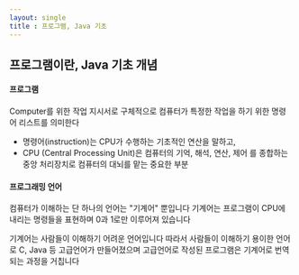 ```yaml
---
layout: single
title : 프로그램, Java 기초
---
```


## 프로그램이란, Java 기초 개념

#### 프로그램  
Computer를 위한 작업 지시서로 구체적으로 컴퓨터가 특정한 작업을 하기 위한 명령어 리스트를 의미한다

- 명령어(instruction)는 CPU가 수행하는 기초적인 연산을 말하고,
- CPU (Central Processing Unit)은 컴퓨터의 기억, 해석, 연산, 제어 를 종합하는 중앙 처리장치로 컴퓨터의 대뇌를 맡는 중요한 부분




#### 프로그래밍 언어

컴퓨터가 이해하는 단 하나의 언어는 "기계어" 뿐입니다
기계어는 프로그램이 CPU에 내리는 명령들을 표현하며 0과 1로만 이루어져 있습니다

기계어는 사람들이 이해하기 어려운 언어입니다
따라서 사람들이 이해하기 용이한 언어로 C, Java 등 고급언어가 만들어졌으며
고급언어로 작성된 프로그램은 기계어로 번역되는 과정을 거칩니다


